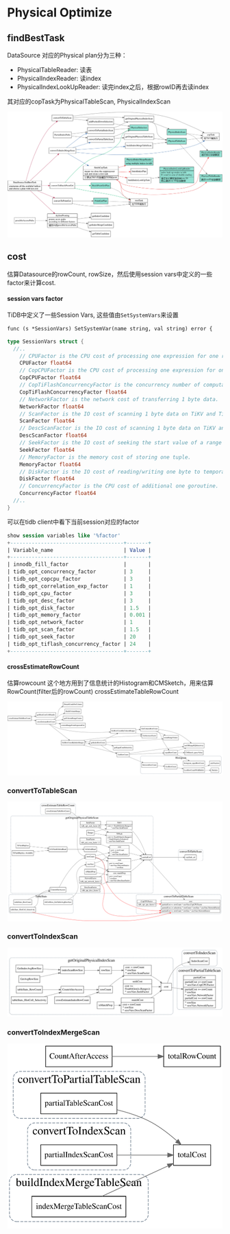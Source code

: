 # Physical Optimize

<!-- toc -->
## findBestTask
DataSource 对应的Physical plan分为三种：

* PhysicalTableReader: 读表
* PhysicalIndexReader: 读index
* PhysicalIndexLookUpReader: 读完index之后，根据rowID再去读index

其对应的copTask为PhysicalTableScan, PhysicalIndexScan

![data source findBestTask](./dot/datasource-findbesttask.svg)


## cost

估算Datasource的rowCount, rowSize，然后使用session vars中定义的一些factor来计算cost.

#### session vars factor

TiDB中定义了一些Session Vars, 这些值由`SetSystemVars`来设置

```
func (s *SessionVars) SetSystemVar(name string, val string) error {
```

```go
type SessionVars struct {
  //..
	// CPUFactor is the CPU cost of processing one expression for one row.
	CPUFactor float64
	// CopCPUFactor is the CPU cost of processing one expression for one row in coprocessor.
	CopCPUFactor float64
	// CopTiFlashConcurrencyFactor is the concurrency number of computation in tiflash coprocessor.
	CopTiFlashConcurrencyFactor float64
	// NetworkFactor is the network cost of transferring 1 byte data.
	NetworkFactor float64
	// ScanFactor is the IO cost of scanning 1 byte data on TiKV and TiFlash.
	ScanFactor float64
	// DescScanFactor is the IO cost of scanning 1 byte data on TiKV and TiFlash in desc order.
	DescScanFactor float64
	// SeekFactor is the IO cost of seeking the start value of a range in TiKV or TiFlash.
	SeekFactor float64
	// MemoryFactor is the memory cost of storing one tuple.
	MemoryFactor float64
	// DiskFactor is the IO cost of reading/writing one byte to temporary disk.
	DiskFactor float64
	// ConcurrencyFactor is the CPU cost of additional one goroutine.
	ConcurrencyFactor float64
  //..
}
```

可以在tidb client中看下当前session对应的factor

```sql
show session variables like '%factor'
+-------------------------------------+-------+
| Variable_name                       | Value |
+-------------------------------------+-------+
| innodb_fill_factor                  |       |
| tidb_opt_concurrency_factor         | 3     |
| tidb_opt_copcpu_factor              | 3     |
| tidb_opt_correlation_exp_factor     | 1     |
| tidb_opt_cpu_factor                 | 3     |
| tidb_opt_desc_factor                | 3     |
| tidb_opt_disk_factor                | 1.5   |
| tidb_opt_memory_factor              | 0.001 |
| tidb_opt_network_factor             | 1     |
| tidb_opt_scan_factor                | 1.5   |
| tidb_opt_seek_factor                | 20    |
| tidb_opt_tiflash_concurrency_factor | 24    |
+-------------------------------------+-------+
```
#### crossEstimateRowCount

估算rowcount
这个地方用到了信息统计的Histogram和CMSketch，用来估算RowCount(filter后的rowCount)
crossEstimateTableRowCount

![](./dot/crossEstimateTableRowCount.svg)


### convertToTableScan

![datasource_table scan cost](./dot/DataSource-converToTableScane-cost.svg)

### convertToIndexScan
![datasource table index scan](./dot/convertToIndexScan.svg)

### convertToIndexMergeScan

![](./dot/convertToIndexMergeScan.svg)
